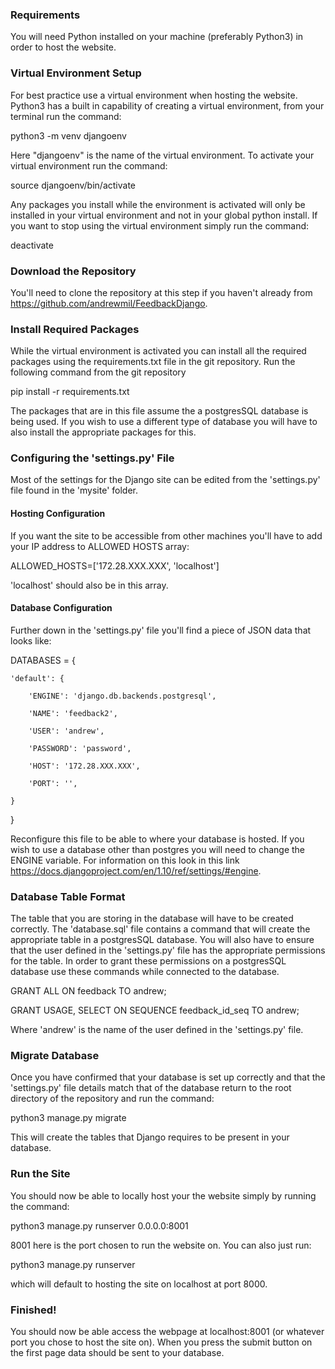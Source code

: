 ### Requirements
You will need Python installed on your machine (preferably Python3) in order to host the website.
### Virtual Environment Setup
For best practice use a virtual environment when hosting the website. Python3 has a built in capability of creating a virtual environment, from your terminal run the command:

python3 -m venv djangoenv

Here "djangoenv" is the name of the virtual environment.
To activate your virtual environment run the command:

source djangoenv/bin/activate

Any packages you install while the environment is activated will only be installed in your virtual environment and not in your global python install.
If you want to stop using the virtual environment simply run the command:

deactivate
### Download the Repository
You'll need to clone the repository at this step if you haven't already from https://github.com/andrewmil/FeedbackDjango.
### Install Required Packages
While the virtual environment is activated you can install all the required packages using the requirements.txt file in the git repository. Run the following command from the git repository

pip install -r requirements.txt

The packages that are in this file assume the a postgresSQL database is being used. If you wish to use a different type of database you will have to also install the appropriate packages for this.
### Configuring the 'settings.py' File
Most of the settings for the Django site can be edited from the 'settings.py' file found in the 'mysite' folder.
#### Hosting Configuration
If you want the site to be accessible from other machines you'll have to add your IP address to ALLOWED HOSTS array:

ALLOWED_HOSTS=['172.28.XXX.XXX', 'localhost']

'localhost' should also be in this array.
#### Database Configuration
Further down in the 'settings.py' file you'll find a piece of JSON data that looks like:

DATABASES = {

    'default': {

        'ENGINE': 'django.db.backends.postgresql',

        'NAME': 'feedback2',

        'USER': 'andrew',

        'PASSWORD': 'password',

        'HOST': '172.28.XXX.XXX',

        'PORT': '',

    }

}

Reconfigure this file to be able to where your database is hosted. If you wish to use a database other than postgres you will need to change the ENGINE variable. For information on this look in this link https://docs.djangoproject.com/en/1.10/ref/settings/#engine.
### Database Table Format
The table that you are storing in the database will have to be created correctly. The 'database.sql' file contains a command that will create the appropriate table in a postgresSQL database.
You will also have to ensure that the user defined in the 'settings.py' file has the appropriate permissions for the table. In order to grant these permissions on a postgresSQL database use these commands while connected to the database.

GRANT ALL ON feedback TO andrew;

GRANT USAGE, SELECT ON SEQUENCE feedback_id_seq TO andrew;

Where 'andrew' is the name of the user defined in the 'settings.py' file.
### Migrate Database
Once you have confirmed that your database is set up correctly and that the 'settings.py' file details match that of the database return to the root directory of the repository and run the command:

python3 manage.py migrate

This will create the tables that Django requires to be present in your database.
### Run the Site
You should now be able to locally host your the website simply by running the command:

python3 manage.py runserver 0.0.0.0:8001

8001 here is the port chosen to run the website on. You can also just run:

python3 manage.py runserver

which will default to hosting the site on localhost at port 8000.
### Finished!
You should now be able access the webpage at localhost:8001 (or whatever port you chose to host the site on). When you press the submit button on the first page data should be sent to your database.
